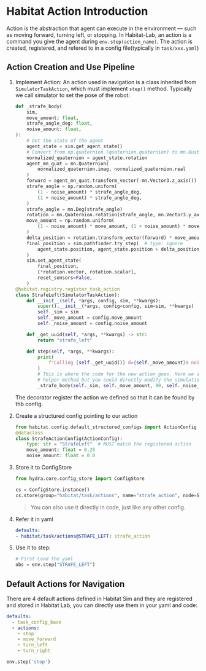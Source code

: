 # Habitat Action Introduction

Action is the abstraction that agent can execute in the environment — such as moving forward, turning left, or stopping. In Habitat-Lab, an action is a command you give the agent during `env.step(action_name)`. The action is created, registered, and refered to in a config file(typically in `task/xxx.yaml`)

## Action Creation and Use Pipeline

1. Implement Action: An action used in navigation is a class inherited from `SimulatorTaskAction`, which must implement `step()` method. Typically we call simulator to set the pose of the robot:
    ```python
    def _strafe_body(
        sim,
        move_amount: float,
        strafe_angle_deg: float,
        noise_amount: float,
    ):
        # Get the state of the agent
        agent_state = sim.get_agent_state()
        # Convert from np.quaternion (quaternion.quaternion) to mn.Quaternion
        normalized_quaternion = agent_state.rotation
        agent_mn_quat = mn.Quaternion(
            normalized_quaternion.imag, normalized_quaternion.real
        )
        forward = agent_mn_quat.transform_vector(-mn.Vector3.z_axis())
        strafe_angle = np.random.uniform(
            (1 - noise_amount) * strafe_angle_deg,
            (1 + noise_amount) * strafe_angle_deg,
        )
        strafe_angle = mn.Deg(strafe_angle)
        rotation = mn.Quaternion.rotation(strafe_angle, mn.Vector3.y_axis())
        move_amount = np.random.uniform(
            (1 - noise_amount) * move_amount, (1 + noise_amount) * move_amount
        )
        delta_position = rotation.transform_vector(forward) * move_amount
        final_position = sim.pathfinder.try_step(  # type: ignore
            agent_state.position, agent_state.position + delta_position
        )
        sim.set_agent_state(
            final_position,
            [*rotation.vector, rotation.scalar],
            reset_sensors=False,
        )
    @habitat.registry.register_task_action
    class StrafeLeft(SimulatorTaskAction):
        def __init__(self, *args, config, sim, **kwargs):
            super().__init__(*args, config=config, sim=sim, **kwargs)
            self._sim = sim
            self._move_amount = config.move_amount
            self._noise_amount = config.noise_amount

        def _get_uuid(self, *args, **kwargs) -> str:
            return "strafe_left"

        def step(self, *args, **kwargs):
            print(
                f"Calling {self._get_uuid()} d={self._move_amount}m noise={self._noise_amount}"
            )
            # This is where the code for the new action goes. Here we use a
            # helper method but you could directly modify the simulation here.
            _strafe_body(self._sim, self._move_amount, 90, self._noise_amount)
    ```
    The decorator register the action we defined so that it can be found by thb config.

2. Create a structured config pointing to our action
    ```python
    from habitat.config.default_structured_configs import ActionConfig
    @dataclass
    class StrafeActionConfig(ActionConfig):
        type: str = "StrafeLeft"  # MUST match the registered action
        move_amount: float = 0.25
        noise_amount: float = 0.0
    ```
3. Store it to ConfigStore
    ```python
    from hydra.core.config_store import ConfigStore

    cs = ConfigStore.instance()
    cs.store(group="habitat/task/actions", name="strafe_action", node=StrafeActionConfig)
    ```
    > You can also use it directly in code, just like any other config.
4. Refer it in yaml
    ```yaml
    defaults:
    - habitat/task/actions@STRAFE_LEFT: strafe_action
    ```
5. Use it to step:
    ```python
    # First Load the yaml
    obs = env.step("STRAFE_LEFT")
    ```

## Default Actions for Navigation

There are 4 default actions defined in Habitat Sim and they are registered and stored in Habitat Lab, you can directly use them in your yaml and code:
```yaml
defaults:
  - task_config_base
  - actions:
    - stop
    - move_forward
    - turn_left
    - turn_right
```
```python
env.step('stop')
```